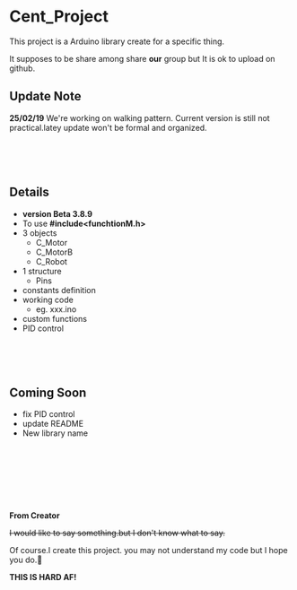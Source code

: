 # Cent_Project

This project is a Arduino library create for a specific thing.

It supposes to be share among share **our** group but It is ok to upload on github.

## Update Note

**25/02/19**  We're working on walking pattern. Current version is still not practical.latey update won't be formal and organized.

<br/>
<br/>
<br/>

## Details
  - **version Beta 3.8.9**
  - To use **#include<funchtionM.h>**
  - 3 objects
      - C_Motor
      - C_MotorB
      - C_Robot
  - 1 structure
      - Pins
  - constants definition
  - working code
    - eg. xxx.ino
  - custom functions
  - PID control 
  <br/>
  <br/>
  <br/>
  
  ## Coming Soon
  - fix PID control 
  - update README
  - New library name
  <br/>
  <br/>
  <br/>
  <br/>
  <br/>
  <br/>
  
  **From Creator**
  
  ~~I would like to say something.but I don't know what to say.~~
  
  Of course.I create this project. 
you may not understand my code but I hope you do.:chicken:

**THIS IS HARD AF!**
  
